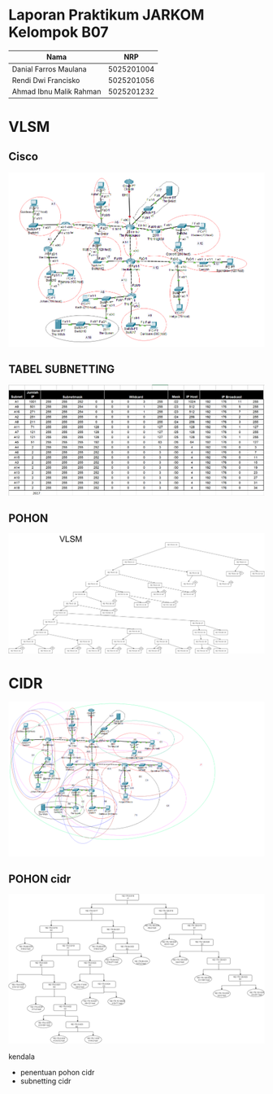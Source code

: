 # Laporan Praktikum JARKOM Kelompok B07 #

| Nama                      | NRP           |
| ------------------------- | ------------- |
| Danial Farros Maulana     | 5025201004    |
| Rendi Dwi Francisko       | 5025201056    |
| Ahmad Ibnu Malik Rahman   | 5025201232    |


# VLSM
## Cisco
![cisco](image/vlsmcisco.png)

## TABEL SUBNETTING
![subnetting](image/subnetting.png)
## POHON
![pohon](image/pohon.png)


# CIDR
![CIDR](image/CIDR.png)

## POHON cidr
![pohoncidr](image/pohoncidr.png)



kendala
- penentuan pohon cidr
- subnetting cidr